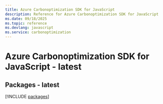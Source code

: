 ```yaml
---
title: Azure Carbonoptimization SDK for JavaScript
description: Reference for Azure Carbonoptimization SDK for JavaScript
ms.date: 09/18/2025
ms.topic: reference
ms.devlang: javascript
ms.service: carbonoptimization
---
```

# Azure Carbonoptimization SDK for JavaScript - latest
## Packages - latest
[!INCLUDE [packages](carbonoptimization-index.md)]